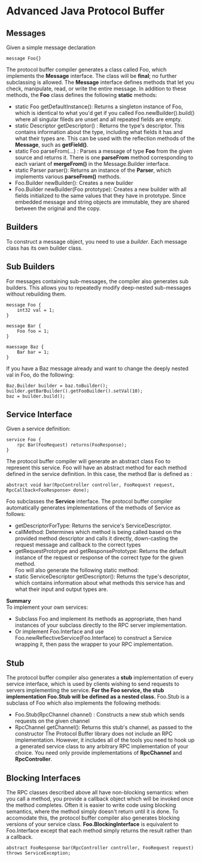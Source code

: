 # Advanced Java Protocol Buffer
## Messages
Given a simple message declaration
```
message Foo{}
```
The protocol buffer compiler generates a class called Foo, which implements the **Message** interface. The class will be **final**; no further subclassing is allowed. The **Message** interface defines methods that let you check, manipulate, read, or write the entire message. In addition to these methods, the **Foo** class defines the following **static** methods:
* static Foo getDefaultInstance(): Returns a singleton instance of Foo, which is identical to what you'd get if you called Foo.newBuilder().build() where all singular fileds are unset and all repeated fields are empty.
* static Descriptor getDescriptor() : Returns the type's descriptor. This contains information about the type, including what fields it has and what their types are. This can be used with the reflection methods of the **Message**, such as **getField()**.
* static Foo parseFrom(...) : Parses a message of type **Foo** from the given source and returns it. There is one **parseFrom** method corresponding to each variant of **mergeFrom()** in the Message.Builder interface. 
* static Parser parser(): Returns an instance of the **Parser**, which implements various **parseFrom()** methods.
* Foo.Builder newBuilder(): Creates a new builder
* Foo.Builder newBuilder(Foo prototype): Creates a new builder with all fields initialized to the same values that they have in prototype. Since embedded message and string objects are immutable, they are shared between the original and the copy.

## Builders
To construct a message object, you need to use a *builder*. Each message class has its own builder class. 

## Sub Builders
For messages containing sub-messages, the compiler also generates sub builders. This allows you to repeatedly modify deep-nested sub-messages without rebuilding them.
```
message Foo {
    int32 val = 1;
}

message Bar {
    Foo foo = 1;
}

maessage Baz {
    Bar bar = 1;
}
```
If you have a Baz message already and want to change the deeply nested val in Foo, do the following:
```
Baz.Builder builder = baz.toBuilder();
builder.getBarBuilder().getFooBuilder().setVal(10);
baz = builder.build();
```

## Service Interface
Given a service definition:
```
service Foo {
    rpc Bar(FooRequest) returns(FooResponse);
}
```
The protocol buffer compiler will generate an abstract class Foo to represent this service. Foo will have an abstract method for each method defined in the service definition. In this case, the method Bar is defined as :
```
abstract void bar(RpcController controller, FooRequest request, RpcCallback<FooResponse> done);
```
Foo subclasses the **Service** interface. The protocol buffer compiler automatically generates implementations of the methods of Service as follows:
* getDescriptorForType: Returns the service's ServiceDescriptor.
* callMethod: Determines which method is being called based on the provided method descriptor and calls it directly, down-casting the request message and callback to the correct types
* getRequestPrototype and getResponsePrototype: Returns the default instance of the request or response of the correct type for the given method. <br>
Foo will also generate the following static method:
* static ServiceDescriptor getDescriptor(): Returns the type's descriptor, which contains information about what methods this service has and what their input and output types are.

**Summary** <br>
To implement your own services:
* Subclass Foo and implement its methods as appropriate, then hand instances of your subclass directly to the RPC server implementation.
* Or implement Foo.Interface and use Foo.newReflectiveService(Foo.Interface) to construct a Service wrapping it, then pass the wrapper to your RPC implementation.

## Stub
The protocol buffer compiler also generates a **stub** implementation of every service interface, which is used by clients wishing to send requests to servers implementing the service. **For the Foo service, the stub implementation Foo.Stub will be defined as a nested class.** Foo.Stub is a subclass of Foo which also implements the following methods:
* Foo.Stub(RpcChannel channel) : Constructs a new stub which sends requests on the given channel
* RpcChannel getChannel(): Returns this stub's channel, as passed to the constructor
The Protocol Buffer library does not include an RPC implementation. However, it includes all of the tools you need to hook up a generated service class to any arbitrary RPC implementation of your choice. You need only provide implementations of **RpcChannel** and **RpcController**.

## Blocking Interfaces
The RPC classes described above all have non-blocking semantics: when you call a method, you provide a callback object which will be invoked once the method completes. Often it is easier to write code using blocking semantics, where the method simply doesn't return until it is done. To accomodate this, the protocol buffer compiler also generates blocking versions of your service class. **Foo.BlockingInterface** is equivalent to Foo.Interface except that each method simply returns the result rather than a callback.
```
abstract FooResponse bar(RpcController controller, FooRequest request) throws ServiceException;
```